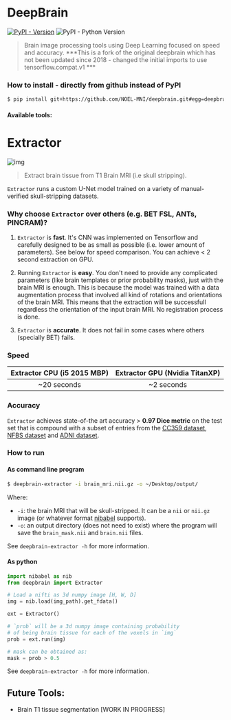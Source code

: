 # DeepBrain

[![PyPI - Version](https://img.shields.io/pypi/v/omniduct.svg)](https://pypi.org/project/deepbrain/)
![PyPI - Python Version](https://img.shields.io/pypi/pyversions/deepbrain.svg)

> Brain image processing tools using Deep Learning focused on speed and accuracy. ***This is a fork of the original deepbrain which has not been updated since 2018 - changed the initial imports to use tensorflow.compat.v1 ***

### How to install - directly from github instead of PyPI

```bash
$ pip install git+https://github.com/NOEL-MNI/deepbrain.git#egg=deepbrain
```

#### Available tools:

# Extractor

![img](./imgs/extractor.png)

> Extract brain tissue from T1 Brain MRI (i.e skull stripping).

`Extractor` runs a custom U-Net model trained on a variety of manual-verified skull-stripping datasets.

### Why choose `Extractor` over others (e.g. BET FSL, ANTs, PINCRAM)?

1. `Extractor` is **fast**. It's CNN was implemented on Tensorflow and carefully designed to be as small as possible (i.e. lower amount of parameters). See below for speed comparison. You can achieve < 2 second extraction on GPU.

2. Running `Extractor` is **easy**. You don't need to provide any complicated parameters (like brain templates or prior probability masks), just with the brain MRI is enough. This is because the model was trained with a data augmentation process that involved all kind of rotations and orientations of the brain MRI. This means that the extraction will be successfull regardless the orientation of the input brain MRI. No registration process is done.

3. `Extractor` is **accurate**. It does not fail in some cases where others (specially BET) fails.

### Speed

Extractor CPU (i5 2015 MBP)          |  Extractor GPU (Nvidia TitanXP) 
:-------------------------:|:-------------------------:
~20 seconds  | ~2 seconds

### Accuracy

`Extractor` achieves state-of-the art accuracy > **0.97 Dice metric** on the test set that is compound with a subset of entries from the [CC359 dataset](https://sites.google.com/view/calgary-campinas-dataset/home), [NFBS dataset](http://preprocessed-connectomes-project.org/NFB_skullstripped/) and [ADNI dataset](http://doid.gin.g-node.org/aa605acf0f2335b9b8dfdb5c66e18f68/).

### How to run

#### As command line program

```bash
$ deepbrain-extractor -i brain_mri.nii.gz -o ~/Desktop/output/
```
Where:

* `-i`: the brain MRI that will be skull-stripped. It can be a `nii` or `nii.gz` image (or whatever format [nibabel](http://nipy.org/nibabel/) supports).
* `-o`: an output directory (does not need to exist) where the program will save the `brain_mask.nii` and `brain.nii` files.

See `deepbrain-extractor -h` for more information.

#### As python

```python
import nibabel as nib
from deepbrain import Extractor

# Load a nifti as 3d numpy image [H, W, D]
img = nib.load(img_path).get_fdata()

ext = Extractor()

# `prob` will be a 3d numpy image containing probability 
# of being brain tissue for each of the voxels in `img`
prob = ext.run(img) 

# mask can be obtained as:
mask = prob > 0.5
```

See `deepbrain-extractor -h` for more information.


## Future Tools:

* Brain T1 tissue segmentation [WORK IN PROGRESS]
